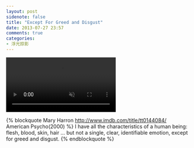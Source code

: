 ```yaml
---
layout: post
sidenote: false
title: "Except For Greed and Disgust"
date: 2013-07-27 23:57
comments: true
categories:
- 浮光掠影
---
```


<video playsInline autoplay loop muted>
    <source src="{{ site.static_base }}/downloads/video/movie_clips/american_psycho_jump.mp4" type="video/mp4">
    <p>Your browser doesn't support this embedded video.</p>
</video>

{% blockquote Mary Harron http://www.imdb.com/title/tt0144084/ American Psycho(2000) %}
I have all the characteristics of a human being: flesh, blood, skin, hair … but not a single, clear, identifiable emotion, except for greed and disgust.
{% endblockquote %}
